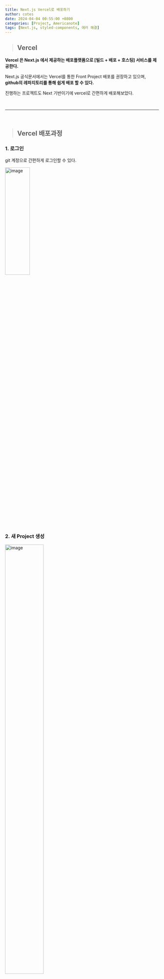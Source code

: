 ```yaml
---
title: Next.js Vercel로 배포하기
author: cotes
date: 2024-04-04 00:55:00 +0800
categories: [Project, Americanote]
tags: [Next.js, styled-components, 에러 해결]
---
```


> ## Vercel

**Vercel 은 Next.js 에서 제공하는 배포플랫폼으로 [빌드 + 배포 + 호스팅] 서비스를 제공한다.**

Next.js 공식문서에서는 Vercel를 통한 Front Project 배포를 권장하고 있으며, **github의 레파지토리를 통해 쉽게 배포 할 수 있다.**

진행하는 프로젝트도 Next 기반이기에 vercel로 간편하게 배포해보았다.

<br/>

---

<br/>

> ## Vercel 배포과정

### 1. 로그인

git 계정으로 간편하게 로그인할 수 있다.

<img src="https://github.com/hajung00/hajung00.github.io/assets/66300154/34801ad0-f552-4ff8-8c5a-cc2b5d6da227" width="40%" height="30%" alt="image"/>

### 2. 새 Project 생성

<img src="https://github.com/hajung00/hajung00.github.io/assets/66300154/108285cf-3cee-4d75-b204-afa57ed7d05a" width="50%" height="60%" alt="image"/>

### 3. Repository 등록

Search 또는 `Adjust GitHub App Permissions`클릭 후 배포할 repository 선택한다.

<img src="https://github.com/hajung00/hajung00.github.io/assets/66300154/9ffe9f22-17c2-4b65-9dda-78b857fbced7" width="60%" height="70%" alt="image"/>

#### 4. Configure Project 설정

프로젝트 빌드를 위한 설정을 하는 단계이다.

BUILD COMMAND 에 **pakage.json 에서 추가한 Build 명령어를 입력**한다.

OUTPUT DIRECTORY 은 배포시 디렉토리의 경로이다. Vercel이 프로젝트가 출력되면 자동으로 디렉토리가 구성된다.

INSTALL COMMAND 는 빌드단계에서 package-lock.json 이 있으면 Vercel이 install 명령어를 실행하여 dependencies를 설치해준다.

![image](https://github.com/hajung00/hajung00.github.io/assets/66300154/f366a29f-a10b-46ce-b246-e9e2101738a0)

<br/>

---

<br/>

> ## 문제점

**네이버 지도 API를 사용중이였는데 api key를 제대로 가져오지 못했다.**

api key는 .env에 작성 후 gitignore을 해주었는데 그렇다보니 key값을 못가져오는 것 같았다.

검색 결과 **api key는 vercel에 환경변수로 설정**해주어야 한다고 하였다.

![image](https://github.com/hajung00/hajung00.github.io/assets/66300154/13b13756-ccd1-41d2-beed-a2edf976319c)

<br/>

---

<br/>

> ## 해결 방법

생성한 프로젝트의 Setting에 들어가 API key 환경 변수 설정을 해주었다.

![image](https://github.com/hajung00/hajung00.github.io/assets/66300154/0adeee39-4a3b-47f6-a569-6f46f6cfd21a)

설정 후 다시 배포사이트에서 확인해봤지만 여전히 똑같은 에러가 발생하였다.

다시 찾아보니 **vercel은 .env 가 아닌 .env.local 을 통해서만 API key에 접근할 수 있다**고 하였다.

.env를 .env.local로 변경하고 .gitignore폴더에도 .env를 .env.local로 변경해주었다.

이후 캐시를 제거하면서 재배포를 해야 적용이 된다고 하여 **캐시 없이 재배포를 실행**하였다.

![image](https://github.com/hajung00/hajung00.github.io/assets/66300154/4652d2b7-4ef7-445e-a03f-d31c44c04960)

![image](https://github.com/hajung00/hajung00.github.io/assets/66300154/00adb736-7155-4a51-8a75-458f5dd00f6b)

<br/>

---

<br/>

> ## 📑 참고 자료

[[Next.js] API key를 포함해 Vercel에 배포하기 (feat. 500 에러 처리하기)](https://velog.io/@yeonsubaek/Next.js-API-key%EB%A5%BC-%ED%8F%AC%ED%95%A8%ED%95%B4-Vercel%EC%97%90-%EB%B0%B0%ED%8F%AC%ED%95%98%EA%B8%B0)
